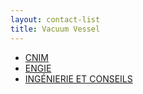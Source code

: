 ```yaml
---
layout: contact-list
title: Vacuum Vessel
---
```


* [CNIM](/partners/cnim)
* [ENGIE](/partners/engie)
* [INGÉNIERIE ET CONSEILS](/partners/ingenierie-et-conseils)